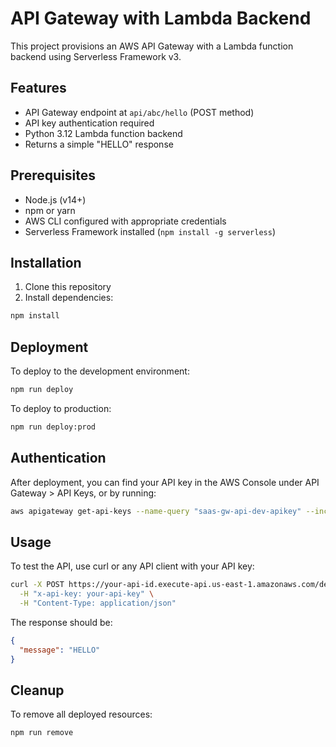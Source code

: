 # API Gateway with Lambda Backend

This project provisions an AWS API Gateway with a Lambda function backend using Serverless Framework v3.

## Features

- API Gateway endpoint at `api/abc/hello` (POST method)
- API key authentication required
- Python 3.12 Lambda function backend
- Returns a simple "HELLO" response

## Prerequisites

- Node.js (v14+)
- npm or yarn
- AWS CLI configured with appropriate credentials
- Serverless Framework installed (`npm install -g serverless`)

## Installation

1. Clone this repository
2. Install dependencies:

```bash
npm install
```

## Deployment

To deploy to the development environment:

```bash
npm run deploy
```

To deploy to production:

```bash
npm run deploy:prod
```

## Authentication

After deployment, you can find your API key in the AWS Console under API Gateway > API Keys, or by running:

```bash
aws apigateway get-api-keys --name-query "saas-gw-api-dev-apikey" --include-values
```

## Usage

To test the API, use curl or any API client with your API key:

```bash
curl -X POST https://your-api-id.execute-api.us-east-1.amazonaws.com/dev/api/abc/hello \
  -H "x-api-key: your-api-key" \
  -H "Content-Type: application/json"
```

The response should be:

```json
{
  "message": "HELLO"
}
```

## Cleanup

To remove all deployed resources:

```bash
npm run remove
``` 